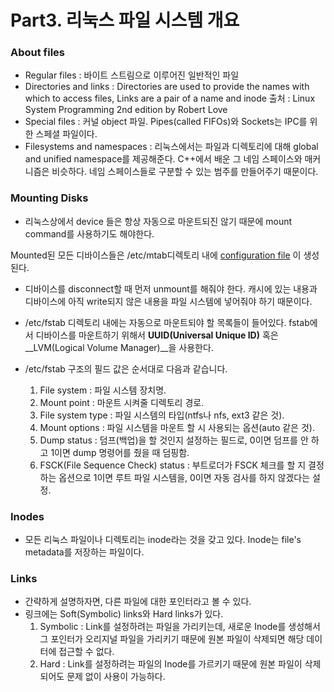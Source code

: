 # Part3. 리눅스 파일 시스템 개요
  

### About files
+ Regular files : 바이트 스트림으로 이루어진 일반적인 파일
+ Directories and links : Directories are used to provide the names with which to
access files, Links are a pair of a name and inode
    출처 : Linux System Programming 2nd edition by Robert Love
+ Special files : 커널 object 파일. Pipes(called FIFOs)와 Sockets는 IPC를 위한 스페셜 파일이다.
+ Filesystems and namespaces : 리눅스에서는 파일과 디렉토리에 대해  global and unified namespace를 제공해준다. C++에서 배운 그 네임 스페이스와 매커니즘은 비슷하다. 네임 스페이스들로 구분할 수 있는 범주를 만들어주기 때문이다.
  
### Mounting Disks 
+ 리눅스상에서 device 들은 항상 자동으로 마운트되진 않기 때문에 mount command를 사용하기도 해야한다. 
  
Mounted된 모든 디바이스들은 /etc/mtab디렉토리 내에 [configuration file](https://en.wikipedia.org/wiki/Configuration_file) 이 생성된다.

+ 디바이스를 disconnect할 때 먼저 unmount를 해줘야 한다. 캐시에 있는 내용과 디바이스에 아직 write되지 않은 내용을 파일 시스템에 넣어줘야 하기 때문이다.

+ /etc/fstab 디렉토리 내에는 자동으로 마운트되야 할 목록들이 들어있다. fstab에서 디바이스를 마운트하기 위해서 __UUID(Universal Unique ID)__ 혹은 __LVM(Logical Volume Manager)__을 사용한다. 
  
+ /etc/fstab 구조의 필드 값은 순서대로 다음과 같습니다.
  1. File system : 파일 시스템 장치명.
  2. Mount point : 마운트 시켜줄 디렉토리 경로.
  3. File system type : 파일 시스템의 타입(ntfs나 nfs, ext3 같은 것).
  4. Mount options : 파일 시스템을 마운트 할 시 사용되는 옵션(auto 같은 것).
  5. Dump status : 덤프(백업)을 할 것인지 설정하는 필드로, 0이면 덤프를 안 하고 1이면 dump 명령어를 줬을 때 덤핑함.
  6. FSCK(File Sequence Check) status : 부트로더가 FSCK 체크를 할 지 결정하는 옵션으로 1이면 루트 파일 시스템을, 0이면 자동 검사를 하지 않겠다는 설정.

### Inodes
+ 모든 리눅스 파일이나 디렉토리는 inode라는 것을 갖고 있다. Inode는 file's metadata를 저장하는 파일이다. 

### Links
+ 간략하게 설명하자면, 다른 파일에 대한 포인터라고 볼 수 있다. 
+ 링크에는 Soft(Symbolic) links와 Hard links가 있다.
  1. Symbolic : Link를 설정하려는 파일을 가리키는데, 새로운 Inode를 생성해서 그 포인터가 오리지널 파일을 가리키기 때문에 원본 파일이 삭제되면 해당 데이터에 접근할 수 없다.
  2. Hard : Link를 설정하려는 파일의 Inode를 가르키기 때문에 원본 파일이 삭제 되어도 문제 없이 사용이 가능하다.
